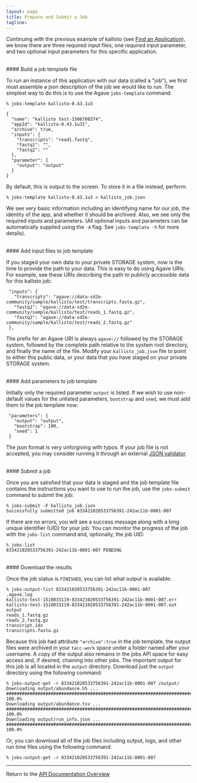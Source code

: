 ```yaml
---
layout: page
title: Prepare and Submit a Job
tagline:
---
```


Continuing with the previous example of kallisto (see [Find an Application](find_application.md)),
we know there are three required input files, one required input parameter, and
two optional input parameters for this specific application.

<br>
#### Build a job template file

To run an instance of this application with our data (called a "job"), we first
must assemble a json description of the job we would like to run. The simplest
way to do this is to use the Agave `jobs-template` command:
```
% jobs-template kallisto-0.43.1u3

{
  "name": "kallisto test-1506708374",
  "appId": "kallisto-0.43.1u31",
  "archive": true,
  "inputs": {
    "transcripts": "read1.fastq",
    "fastq1": "",
    "fastq2": ""
  },
  "parameter": {
    "output": "output"
  }
}
```
By default, this is output to the screen. To store it in a file instead,
perform:
```
% jobs-template kallisto-0.43.1u3 > kallisto_job.json
```
We see very basic information including an identifying name for our job, the 
identity of the app, and whether it should be archived. Also, we see only the 
required inputs and parameters. (All optional inputs and parameters can be 
automatically supplied using the `-A` flag. See `jobs-template -h` for more
details).

<br>
#### Add input files to job template

If you staged your own data to your private STORAGE system, now is the time to
provide the path to your data. This is easy to do using Agave URIs. For example,
see these URIs describing the path to publicly accessible data for this 
kallisto job:
```
 "inputs": {
   "transcripts": "agave://data-sd2e-community/sample/kallisto/test/transcripts.fasta.gz",
   "fastq1": "agave://data-sd2e-community/sample/kallisto/test/reads_1.fastq.gz",
   "fastq2": "agave://data-sd2e-community/sample/kallisto/test/reads_2.fastq.gz"
 },
```

The prefix for an Agave URI is always `agave://` followed by the STORAGE system,
followed by the complete path relative to the system root directory, and finally
the name of the file. Modify your `kallisto_job.json` file to point to either this
public data, or your data that you have staged on your private STORAGE system.

<br>
#### Add parameters to job template

Initially only the required parameter `output` is listed. If we wish to use
non-default values for the unlisted parameters, `bootstrap` and `seed`, we must
add them to the job template now:
```
 "parameters": {
   "output": "output",
   "bootstrap": 100,
   "seed": 1
 }
```

The json format is very unforgiving with typos. If your job file is not accepted,
you may consider running it through an external [JSON validator](https://jsonlint.com/).

<br>
#### Submit a job

Once you are satisfied that your data is staged and the job template file contains
the instructions you want to use to run the job, use the `jobs-submit` command
to submit the job:
```
% jobs-submit -F kallisto_job.json
Successfully submitted job 833421020533756391-242ac11b-0001-007
```

If there are no errors, you will see a success message along with a long unique
identifier (UID) for your job. You can monitor the progress of the job with the `jobs-list`
command and, optionally, the job UID:

```
% jobs-list
833421020533756391-242ac11b-0001-007 PENDING
```

<br>
#### Download the results

Once the job status is `FINISHED`, you can list what output is available:

```
% jobs-output-list 833421020533756391-242ac11b-0001-007
.agave.log
kallisto-test-1518033119-833421020533756391-242ac11b-0001-007.err
kallisto-test-1518033119-833421020533756391-242ac11b-0001-007.out
output
reads_1.fastq.gz
reads_2.fastq.gz
transcript.idx
transcripts.fasta.gz
```

Because this job had attribute `"archive":true` in the job template, the output
files were archived in your `tacc-work` space under a folder named after your
username. A copy of the output also remains in the jobs API space for easy access
and, if desired, chaining into other jobs. The important output for this job is
all located in the `output` directory.  Download just the `output` directory
using the following command:
```
% jobs-output-get -r 833421020533756391-242ac11b-0001-007 /output/
Downloading output/abundance.h5 ...
######################################################################## 100.0%
Downloading output/abundance.tsv ...
######################################################################## 100.0%
Downloading output/run_info.json ...
######################################################################## 100.0%
```

Or, you can download all of the job files including output, logs, and other run
time files using the following command:
```
% jobs-output-get -r 833421020533756391-242ac11b-0001-007
```

---
Return to the [API Documentation Overview](../index.md)
